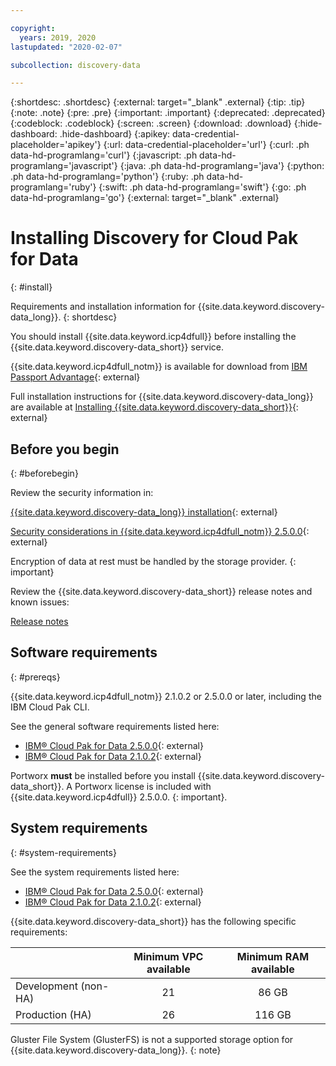 ```yaml
---

copyright:
  years: 2019, 2020
lastupdated: "2020-02-07"

subcollection: discovery-data

---
```


{:shortdesc: .shortdesc}
{:external: target="_blank" .external}
{:tip: .tip}
{:note: .note}
{:pre: .pre}
{:important: .important}
{:deprecated: .deprecated}
{:codeblock: .codeblock}
{:screen: .screen}
{:download: .download}
{:hide-dashboard: .hide-dashboard}
{:apikey: data-credential-placeholder='apikey'} 
{:url: data-credential-placeholder='url'}
{:curl: .ph data-hd-programlang='curl'}
{:javascript: .ph data-hd-programlang='javascript'}
{:java: .ph data-hd-programlang='java'}
{:python: .ph data-hd-programlang='python'}
{:ruby: .ph data-hd-programlang='ruby'}
{:swift: .ph data-hd-programlang='swift'}
{:go: .ph data-hd-programlang='go'}
{:external: target="_blank" .external}


# Installing Discovery for Cloud Pak for Data
{: #install}

Requirements and installation information for {{site.data.keyword.discovery-data_long}}.
{: shortdesc}

You should install {{site.data.keyword.icp4dfull}} before installing the {{site.data.keyword.discovery-data_short}} service.

{{site.data.keyword.icp4dfull_notm}} is available for download from [IBM Passport Advantage](https://www.ibm.com/software/passportadvantage/){: external} 

Full installation instructions for {{site.data.keyword.discovery-data_long}} are available at [Installing {{site.data.keyword.discovery-data_short}}](https://www.ibm.com/support/knowledgecenter/SSQNUZ_2.5.0/cpd/svc/watson/discovery-install.html){: external}


## Before you begin
{: #beforebegin}

Review the security information in:

[{{site.data.keyword.discovery-data_long}} installation](https://www.ibm.com/support/knowledgecenter/SSQNUZ_2.5.0/cpd/svc/watson/discovery-install.html){: external}

[Security considerations in {{site.data.keyword.icp4dfull_notm}} 2.5.0.0](https://www.ibm.com/support/knowledgecenter/SSQNUZ_2.5.0/cpd/plan/security.html){: external}

Encryption of data at rest must be handled by the storage provider.
{: important}

Review the {{site.data.keyword.discovery-data_short}} release notes and known issues:

[Release notes](/docs/services/discovery-data?topic=discovery-data-release-notes)

## Software requirements
{: #prereqs}

{{site.data.keyword.icp4dfull_notm}} 2.1.0.2 or 2.5.0.0 or later, including the IBM Cloud Pak CLI.

See the general software requirements listed here:

  -  [IBM® Cloud Pak for Data 2.5.0.0](https://www.ibm.com/support/knowledgecenter/SSQNUZ_2.5.0/cpd/plan/rhos-reqs.html#rhos-reqs__software){: external} 
  -  [IBM® Cloud Pak for Data 2.1.0.2](https://www.ibm.com/support/knowledgecenter/SSQNUZ_2.1.0/com.ibm.icpdata.doc/zen/install/preinstall-overview.html){: external}
 

Portworx **must** be installed before you install {{site.data.keyword.discovery-data_short}}. A Portworx license is included with {{site.data.keyword.icp4dfull}} 2.5.0.0.
{: important}.

## System requirements
{: #system-requirements}

See the system requirements listed here:

  -  [IBM® Cloud Pak for Data 2.5.0.0](https://www.ibm.com/support/knowledgecenter/SSQNUZ_2.5.0/cpd/plan/rhos-reqs.html){: external} 
  -  [IBM® Cloud Pak for Data 2.1.0.2](https://www.ibm.com/support/knowledgecenter/SSQNUZ_2.1.0/com.ibm.icpdata.doc/zen/install/preinstall-overview.html){: external}


{{site.data.keyword.discovery-data_short}} has the following specific requirements:

|                      | Minimum VPC available | Minimum RAM available |
|----------------------|:---------------------:|:---------------------:|
| Development (non-HA) | 21                    | 86 GB                 |
| Production (HA)      | 26                    | 116 GB                |

Gluster File System (GlusterFS) is not a supported storage option for {{site.data.keyword.discovery-data_long}}.
{: note}
